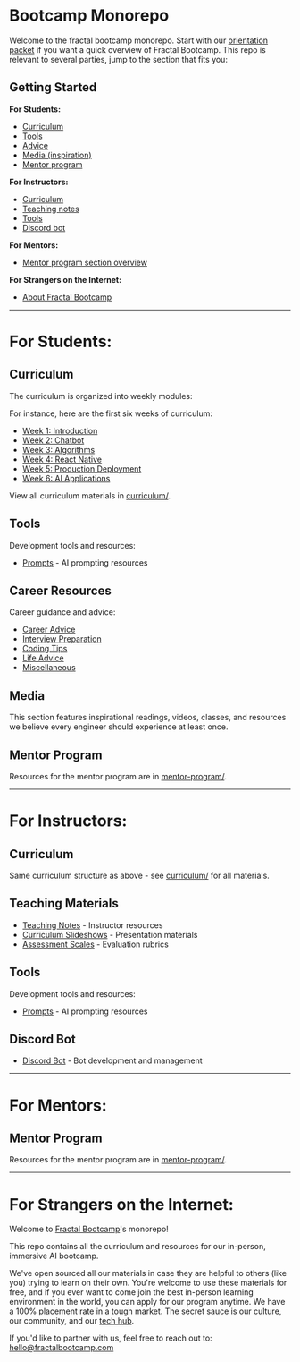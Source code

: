 # Bootcamp Monorepo

Welcome to the fractal bootcamp monorepo. Start with our [orientation packet](curriculum/orientation-packet-5-31-2025.pdf) if you want a quick overview of Fractal Bootcamp. This repo is relevant to several parties, jump to the section that fits you:

## Getting Started

**For Students:**
- [Curriculum](#for-students)
- [Tools](#for-students)
- [Advice](#for-students)
- [Media (inspiration)](#for-students)
- [Mentor program](#for-students)

**For Instructors:**
- [Curriculum](#for-instructors)
- [Teaching notes](#for-instructors)
- [Tools](#for-instructors)
- [Discord bot](#for-instructors)

**For Mentors:**
- [Mentor program section overview](#for-mentors)

**For Strangers on the Internet:**
- [About Fractal Bootcamp](#for-strangers-on-the-internet)

---

# For Students:

## Curriculum

The curriculum is organized into weekly modules:

For instance, here are the first six weeks of curriculum:
- [Week 1: Introduction](curriculum/weeks/01-intro/)
- [Week 2: Chatbot](curriculum/weeks/02-chatbot/)
- [Week 3: Algorithms](curriculum/weeks/04-algorithms/)
- [Week 4: React Native](curriculum/weeks/05-native/)
- [Week 5: Production Deployment](curriculum/weeks/06-prod/)
- [Week 6: AI Applications](curriculum/weeks/07-ai/)

View all curriculum materials in [curriculum/](curriculum/).

## Tools

Development tools and resources:

- [Prompts](tools/prompts/) - AI prompting resources

## Career Resources

Career guidance and advice:

- [Career Advice](advice/career1.md)
- [Interview Preparation](advice/interviewing1.md)
- [Coding Tips](advice/coding.md)
- [Life Advice](advice/lifeadvice1.md)
- [Miscellaneous](advice/misc1.md)

## Media

This section features inspirational readings, videos, classes, and resources we believe every engineer should experience at least once.

## Mentor Program

Resources for the mentor program are in [mentor-program/](mentor-program/).

---

# For Instructors:

## Curriculum

Same curriculum structure as above - see [curriculum/](curriculum/) for all materials.

## Teaching Materials

- [Teaching Notes](teaching-notes/) - Instructor resources
- [Curriculum Slideshows](curriculum/slideshows/) - Presentation materials
- [Assessment Scales](curriculum/scales/) - Evaluation rubrics

## Tools

Development tools and resources:

- [Prompts](tools/prompts/) - AI prompting resources

## Discord Bot

- [Discord Bot](discord-bot/) - Bot development and management

---

# For Mentors:

## Mentor Program

Resources for the mentor program are in [mentor-program/](mentor-program/).

---

# For Strangers on the Internet:

Welcome to [Fractal Bootcamp](https://fractalbootcamp.com)'s monorepo!

This repo contains all the curriculum and resources for our in-person, immersive AI bootcamp.

We've open sourced all our materials in case they are helpful to others (like you) trying to learn on their own. You're welcome to use these materials for free, and if you ever want to come join the best in-person learning environment in the world, you can apply for our program anytime. We have a 100% placement rate in a tough market. The secret sauce is our culture, our community, and our [tech hub](https://fractaltechhub.com).

If you'd like to partner with us, feel free to reach out to: hello@fractalbootcamp.com
